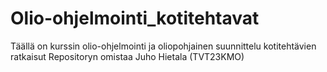 # Olio-ohjelmointi_kotitehtavat
Täällä on kurssin olio-ohjelmointi ja oliopohjainen suunnittelu kotitehtävien ratkaisut
Repositoryn omistaa Juho Hietala (TVT23KMO)
